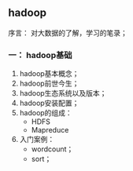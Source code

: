 ## hadoop

序言：
对大数据的了解，学习的笔录；

### 一： hadoop基础
1. hadoop基本概念；
2. hadoop前世今生；
3. hadoop生态系统以及版本；
4. hadoop安装配置；
5. hadoop的组成：
	- HDFS
	- Mapreduce
6. 入门案例：
	- wordcount；
	- sort；

